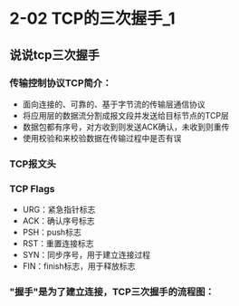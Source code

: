 # 2-02 TCP的三次握手_1
## 说说tcp三次握手
### 传输控制协议TCP简介：

- 面向连接的、可靠的、基于字节流的传输层通信协议
- 将应用层的数据流分割成报文段并发送给目标节点的TCP层
- 数据包都有序号，对方收到则发送ACK确认，未收到则重传
- 使用校验和来校验数据在传输过程中是否有误

### TCP报文头

### TCP Flags

- URG：紧急指针标志
- ACK：确认序号标志
- PSH：push标志
- RST：重置连接标志
- SYN：同步序号，用于建立连接过程
- FIN：finish标志，用于释放标志

### "握手"是为了建立连接，TCP三次握手的流程图：
